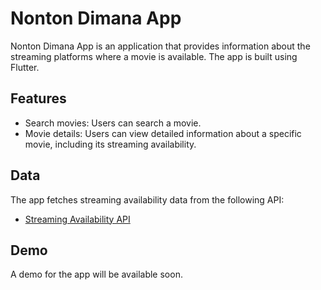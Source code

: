 # Nonton Dimana App

Nonton Dimana App is an application that provides information about the streaming platforms where a movie is available. The app is built using Flutter.

## Features

- Search movies: Users can search a movie.
- Movie details: Users can view detailed information about a specific movie, including its streaming availability.

## Data

The app fetches streaming availability data from the following API:

- [Streaming Availability API](https://rapidapi.com/movie-of-the-night-movie-of-the-night-default/api/streaming-availability/)

## Demo

A demo for the app will be available soon.
